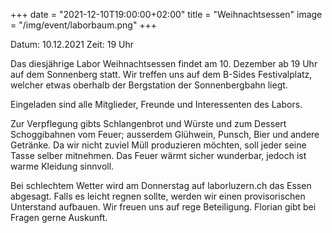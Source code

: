 +++
date = "2021-12-10T19:00:00+02:00"
title = "Weihnachtsessen"
image = "/img/event/laborbaum.png"
+++

Datum: 10.12.2021
Zeit: 19 Uhr

Das diesjährige Labor Weihnachtsessen findet am 10. Dezember ab 19 Uhr auf dem Sonnenberg statt. Wir treffen uns auf dem B-Sides Festivalplatz, welcher etwas oberhalb der Bergstation der Sonnenbergbahn liegt.

Eingeladen sind alle Mitglieder, Freunde und Interessenten des Labors.

Zur Verpflegung gibts Schlangenbrot und Würste und zum Dessert Schoggibahnen vom Feuer; ausserdem Glühwein, Punsch, Bier und andere Getränke. Da wir nicht zuviel Müll produzieren möchten, soll jeder seine Tasse selber mitnehmen. Das Feuer wärmt sicher wunderbar, jedoch ist warme Kleidung sinnvoll.

Bei schlechtem Wetter wird am Donnerstag auf laborluzern.ch das Essen abgesagt. Falls es leicht regnen sollte, werden wir einen provisorischen Unterstand aufbauen. Wir freuen uns auf rege Beteiligung. Florian gibt bei Fragen gerne Auskunft.

<!--more-->
